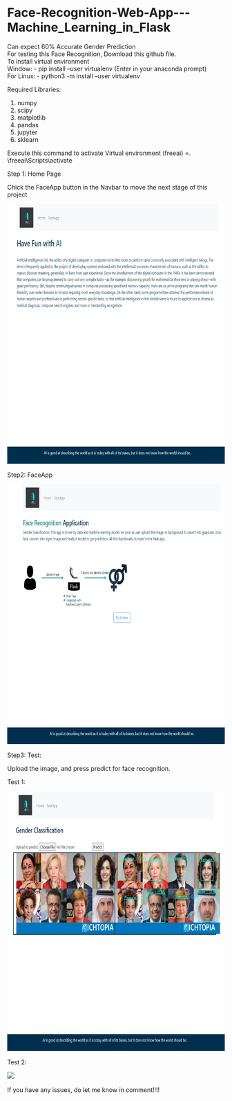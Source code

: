 # Face-Recognition-Web-App---Machine_Learning_in_Flask

Can expect 60% Accurate Gender Prediction
<br>
For testing this Face Recognition, Download this github file.
<br>
To install virtual environment
<br>
Window: - pip install –user virtualenv (Enter in your anaconda prompt)
<br>
For Linux: - python3 -m install –user virtualenv

Required Libraries:
<br>
1.	numpy
2.	scipy
3.	matplotlib
4.	pandas
5.	jupyter
6.	sklearn

Execute this command to activate Virtual environment (freeai) =. \freeai\Scripts\activate

Step 1: Home Page

Chick the FaceApp button in the Navbar to move the next stage of this project

<img src="home.PNG" width="" height="600">

Step2: FaceApp

<img src="Faceapp.PNG" width="" height="600">

Step3: Test:

Upload the image, and press predict for face recognition.

Test 1:

<img src="test.PNG" width="" height="600">

Test 2:

<img src="test1.PNG" width="" height="600">


If you have any issues, do let me know in comment!!!!

